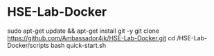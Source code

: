 # HSE-Lab-Docker

sudo apt-get update && apt-get install git -y
git clone https://github.com/Ambassador4ik/HSE-Lab-Docker.git
cd /HSE-Lab-Docker/scripts
bash quick-start.sh
